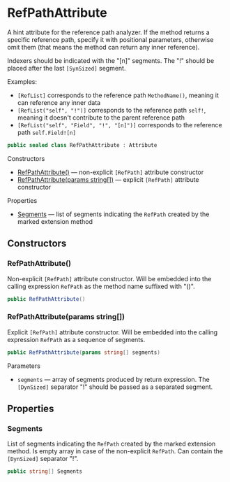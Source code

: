 # RefPathAttribute

A hint attribute for the reference path analyzer.
If the method returns a specific reference path, specify it with positional parameters,
otherwise omit them (that means the method can return any inner reference).

Indexers should be indicated with the "[n]" segments.
The "!" should be placed after the last `[SynSized]` segment.

Examples:
- `[RefList]` corresponds to the reference path `MethodName()`, meaning it can reference any inner data
- `[RefList("self", "!")]` corresponds to the reference path `self!`, meaning it doesn't contribute to the parent reference path
- `[RefList("self", "Field", "!", "[n]")]` corresponds to the reference path `self.Field![n]`

```csharp
public sealed class RefPathAttribute : Attribute
```

Constructors
- [RefPathAttribute\(\)](#refpathattribute) — non-explicit `[RefPath]` attribute constructor
- [RefPathAttribute\(params string\[\]\)](#refpathattributeparams-string) — explicit `[RefPath]` attribute constructor

Properties
- [Segments](#segments) — list of segments indicating the `RefPath` created by the marked extension method


## Constructors


### RefPathAttribute\(\)

Non-explicit `[RefPath]` attribute constructor.
Will be embedded into the calling expression `RefPath` as the method name suffixed with "()".

```csharp
public RefPathAttribute()
```


### RefPathAttribute\(params string\[\]\)

Explicit `[RefPath]` attribute constructor.
Will be embedded into the calling expression `RefPath` as a sequence of segments.

```csharp
public RefPathAttribute(params string[] segments)
```

Parameters
- `segments` — array of segments produced by return expression.
The `[DynSized]` separator "!" should be passed as a separated segment.


## Properties


### Segments

List of segments indicating the `RefPath` created by the marked extension method.
Is empty array in case of the non-explicit `RefPath`.
Can contain the `[DynSized]` separator "!".

```csharp
public string[] Segments
```
